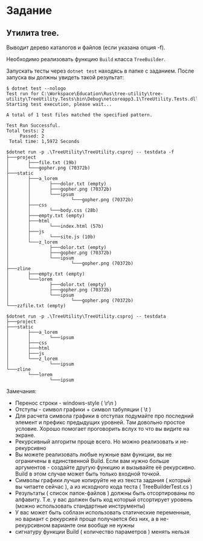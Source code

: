 # Задание

## Утилита tree.

Выводит дерево каталогов и файлов (если указана опция -f).

Необходимо реализовать функцию `Build` класса `TreeBuilder`. 

Запускать тесты через `dotnet test` находясь в папке c заданием. После запуска вы должны увидеть такой результат:

```
$ dotnet test --nologo
Test run for C:\Workspace\Education\Rus\tree-utility\tree-utility\TreeUtility.Tests\bin\Debug\netcoreapp3.1\TreeUtility.Tests.dll(.NETCoreApp,Version=v3.1)
Starting test execution, please wait...

A total of 1 test files matched the specified pattern.

Test Run Successful.
Total tests: 2
     Passed: 2
 Total time: 1,5972 Seconds

```

```
$dotnet run -p .\TreeUtility\TreeUtility.csproj -- testdata -f
├───project
│       ├───file.txt (19b)
│       └───gopher.png (70372b)
├───static
│       ├───a_lorem
│       │       ├───dolor.txt (empty)
│       │       ├───gopher.png (70372b)
│       │       └───ipsum
│       │               └───gopher.png (70372b)
│       ├───css
│       │       └───body.css (28b)
│       ├───empty.txt (empty)
│       ├───html
│       │       └───index.html (57b)
│       ├───js
│       │       └───site.js (10b)
│       └───z_lorem
│               ├───dolor.txt (empty)
│               ├───gopher.png (70372b)
│               └───ipsum
│                       └───gopher.png (70372b)
├───zline
│       ├───empty.txt (empty)
│       └───lorem
│               ├───dolor.txt (empty)
│               ├───gopher.png (70372b)
│               └───ipsum
│                       └───gopher.png (70372b)
└───zzfile.txt (empty)

$dotnet run -p .\TreeUtility\TreeUtility.csproj -- testdata
├───project
├───static
│       ├───a_lorem
│       │       └───ipsum
│       ├───css
│       ├───html
│       ├───js
│       └───z_lorem
│               └───ipsum
└───zline
        └───lorem
                └───ipsum
```

Замечания:
* Перенос строки - windows-style ( \r\n )
* Отступы - символ графики + символ табуляции ( \t )
* Для расчета символа графики в отступах подумайте про последний элемент и префикс предыдущих уровней. Там довольно простое условие. Хорошо помогает проговорить вслух то что вы видите на экране.
* Рекурсивный алгоритм проще всего. Но можно реализовать и не-рекурсивно
* Вы можете реализовать любые нужные вам функции, вы не ограничены в единственной Build. Если вам нужно больше аргументов - создайте другую функцию и вызывайте её рекурсивно. Build в этом случае может быть только входной точкой.
* Символы графики лучше копируйте не из текста задания ( который вы читаете сейчас ), а из исходного кода теста ( TreeBuilderTest.cs )
* Результаты ( список папок-файлов ) должны быть отсортированы по алфавиту. Т.е. у вас должен быть код который отсортирует уровень (можно использовать стандартные инструменты)
* У вас может быть соблазн использовать статические переменные, но вариант с рекурсией проще получается без них, а в не-рекурсивном варианте они вообще не нужны
* сигнатуру функции Build ( количество параметров ) менять нельзя


